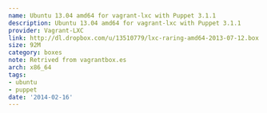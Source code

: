```yaml
---
name: Ubuntu 13.04 amd64 for vagrant-lxc with Puppet 3.1.1
description: Ubuntu 13.04 amd64 for vagrant-lxc with Puppet 3.1.1
provider: Vagrant-LXC
link: http://dl.dropbox.com/u/13510779/lxc-raring-amd64-2013-07-12.box
size: 92M
category: boxes
note: Retrived from vagrantbox.es
arch: x86_64
tags:
- ubuntu
- puppet
date: '2014-02-16'
---
```

